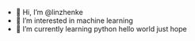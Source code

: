 - 👋 Hi, I’m @linzhenke
- 👀 I’m interested in machine learning
- 🌱 I’m currently learning python
hello world just hope
<!---
linzhenke/linzhenke is a ✨ special ✨ repository because its `README.md` (this file) appears on your GitHub profile.
You can click the Preview link to take a look at your changes.
--->
